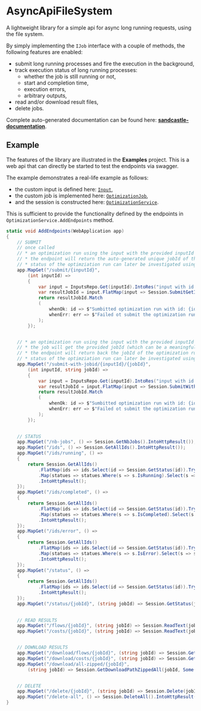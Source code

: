 # AsyncApiFileSystem

A lightweight library for a simple api for async long running requests, using the file system.

By simply implementing the `IJob` interface with a couple of methods, the following features are enabled:

* submit long running processes and fire the execution in the background,
* track execution status of long running processes:
    * whether the job is still running or not,
    * start and completion time,
    * execution errors,
    * arbitrary outputs,
* read and/or download result files,
* delete jobs.

Complete auto-generated documentation can be found here:
**[sandcastle-documentation](https://ugur-arikan.github.io/AsyncApiFileSystem/docs/index.html)**.

## Example

The features of the library are illustrated in the **Examples** project. This is a web api that can directly be started to test the endpoints via swagger.

The example demonstrates a real-life example as follows:

* the custom input is defined here: [`Input`](https://github.com/Ugur-Arikan/AsyncApiFileSystem/blob/main/Examples/Input.cs),
* the custom job is implemented here: [`OptimizationJob`](https://github.com/Ugur-Arikan/AsyncApiFileSystem/blob/main/Examples/OptimizationJob.cs),
* and the session is constructed here: [`OptimizationService`](https://github.com/Ugur-Arikan/AsyncApiFileSystem/blob/main/Examples/OptimizationService.cs).

This is sufficient to provide the functionality defined by the endpoints in `OptimizationService.AddEndpoints` method.

```csharp
static void AddEndpoints(WebApplication app)
{
    // SUBMIT
    // once called
    // * an optimization run using the input with the provided inputId will be fired in the background,
    // * the endpoint will return the auto-generated unique jobId of the optimization run,
    // * status of the optimziation run can later be investigated using the jobId.
    app.MapGet("/submit/{inputId}",
        (int inputId) =>
        {
            var input = InputsRepo.Get(inputId).IntoRes("input with id: " + inputId);
            var resultJobId = input.FlatMap(input => Session.SubmitGetId(new OptimizationJob(), input));
            return resultJobId.Match
            (
                whenOk: id => $"Sumbitted optimization run with id: {id}. Execution directory: {Session.GetJobDir(id)}",
                whenErr: err => $"Failed ot submit the optimization run due to the following error. ${err}"
            );
        });


    // * an optimization run using the input with the provided inputId will be fired in the background,
    // * the job will get the provided jobId (which can be a meaningful scenario name, etc.)
    // * the endpoint will return back the jobId of the optimization run,
    // * status of the optimziation run can later be investigated using the jobId.
    app.MapGet("/submit-with-jobid/{inputId}/{jobId}",
        (int inputId, string jobId) =>
        {
            var input = InputsRepo.Get(inputId).IntoRes("input with id: " + inputId);
            var resultJobId = input.FlatMap(input => Session.SubmitWithId(new OptimizationJob(), input, jobId));
            return resultJobId.Match
            (
                whenOk: id => $"Sumbitted optimization run with id: {id}. Execution directory: {Session.GetJobDir(id)}",
                whenErr: err => $"Failed ot submit the optimization run due to the following error. ${err}"
            );
        });

        
    // STATUS
    app.MapGet("/nb-jobs", () => Session.GetNbJobs().IntoHttpResult());
    app.MapGet("/ids", () => Session.GetAllIds().IntoHttpResult());
    app.MapGet("/ids/running", () =>
    {
        return Session.GetAllIds()
            .FlatMap(ids => ids.Select(id => Session.GetStatus(id)).TryUnwrap())
            .Map(statues => statues.Where(s => s.IsRunning).Select(s => s.JobId))
            .IntoHttpResult();
    });
    app.MapGet("/ids/completed", () =>
    {
        return Session.GetAllIds()
            .FlatMap(ids => ids.Select(id => Session.GetStatus(id)).TryUnwrap())
            .Map(statues => statues.Where(s => s.IsCompleted).Select(s => s.JobId))
            .IntoHttpResult();
    });
    app.MapGet("/ids/error", () =>
    {
        return Session.GetAllIds()
            .FlatMap(ids => ids.Select(id => Session.GetStatus(id)).TryUnwrap())
            .Map(statues => statues.Where(s => s.IsError).Select(s => s.JobId))
            .IntoHttpResult();
    });
    app.MapGet("/status", () =>
    {
        return Session.GetAllIds()
            .FlatMap(ids => ids.Select(id => Session.GetStatus(id)).TryUnwrap())
            .IntoHttpResult();
    });
    app.MapGet("/status/{jobId}", (string jobId) => Session.GetStatus(jobId).Map(s => s.ToJsonFriendly()).IntoHttpResult());

        
    // READ RESULTS
    app.MapGet("/flows/{jobId}", (string jobId) => Session.ReadText(jobId, "flows.csv").IntoHttpResult());
    app.MapGet("/costs/{jobId}", (string jobId) => Session.ReadText(jobId, "costs.csv").IntoHttpResult());


    // DOWNLOAD RESULTS
    app.MapGet("/download/flows/{jobId}", (string jobId) => Session.GetDownloadPath(jobId, "flows.csv").IntoFileResult("application/text"));
    app.MapGet("/download/costs/{jobId}", (string jobId) => Session.GetDownloadPath(jobId, "costs.csv").IntoFileResult("application/text"));
    app.MapGet("/download/all-zipped/{jobId}",
        (string jobId) => Session.GetDownloadPathZippedAll(jobId, Some($"results_{jobId}")).IntoFileResult("application/zip"));


    // DELETE
    app.MapGet("/delete/{jobId}", (string jobId) => Session.Delete(jobId).IntoHttpResult());
    app.MapGet("/delete-all", () => Session.DeleteAll().IntoHttpResult());
}
```
